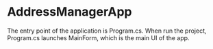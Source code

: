 # AddressManagerApp

The entry point of the application is Program.cs.
When run the project, Program.cs launches MainForm, which is the main UI of the app.
